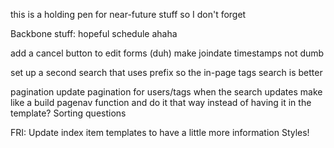 this is a holding pen for near-future stuff so I don't forget

Backbone stuff:
  hopeful schedule ahaha

  add a cancel button to edit forms (duh)
  make joindate timestamps not dumb

  set up a second search that uses prefix so the in-page tags search is better

  pagination
  update pagination for users/tags when the search updates
    make like a build pagenav function and do it that way
    instead of having it in the template?
  Sorting questions

  FRI:
  Update index item templates to have a little more information
  Styles!
